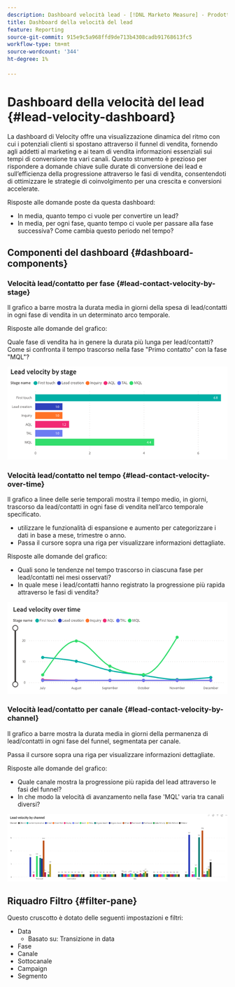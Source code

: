 ```yaml
---
description: Dashboard velocità lead - [!DNL Marketo Measure] - Prodotto
title: Dashboard della velocità del lead
feature: Reporting
source-git-commit: 915e9c5a968ffd9de713b4308cadb91768613fc5
workflow-type: tm+mt
source-wordcount: '344'
ht-degree: 1%

---
```


# Dashboard della velocità del lead {#lead-velocity-dashboard}

La dashboard di Velocity offre una visualizzazione dinamica del ritmo con cui i potenziali clienti si spostano attraverso il funnel di vendita, fornendo agli addetti al marketing e ai team di vendita informazioni essenziali sui tempi di conversione tra vari canali. Questo strumento è prezioso per rispondere a domande chiave sulle durate di conversione dei lead e sull’efficienza della progressione attraverso le fasi di vendita, consentendoti di ottimizzare le strategie di coinvolgimento per una crescita e conversioni accelerate.

Risposte alle domande poste da questa dashboard:

* In media, quanto tempo ci vuole per convertire un lead?
* In media, per ogni fase, quanto tempo ci vuole per passare alla fase successiva? Come cambia questo periodo nel tempo?

## Componenti del dashboard {#dashboard-components}

### Velocità lead/contatto per fase {#lead-contact-velocity-by-stage}

Il grafico a barre mostra la durata media in giorni della spesa di lead/contatti in ogni fase di vendita in un determinato arco temporale.

Risposte alle domande del grafico:

Quale fase di vendita ha in genere la durata più lunga per lead/contatti?
Come si confronta il tempo trascorso nella fase &quot;Primo contatto&quot; con la fase &quot;MQL&quot;?

![](assets/lead-velocity-dashboard-1.png)

### Velocità lead/contatto nel tempo {#lead-contact-velocity-over-time}

Il grafico a linee delle serie temporali mostra il tempo medio, in giorni, trascorso da lead/contatti in ogni fase di vendita nell’arco temporale specificato.

* utilizzare le funzionalità di espansione e aumento per categorizzare i dati in base a mese, trimestre o anno.
* Passa il cursore sopra una riga per visualizzare informazioni dettagliate.

Risposte alle domande del grafico:

* Quali sono le tendenze nel tempo trascorso in ciascuna fase per lead/contatti nei mesi osservati?
* In quale mese i lead/contatti hanno registrato la progressione più rapida attraverso le fasi di vendita?

![](assets/lead-velocity-dashboard-2.png)

### Velocità lead/contatto per canale {#lead-contact-velocity-by-channel}

Il grafico a barre mostra la durata media in giorni della permanenza di lead/contatti in ogni fase del funnel, segmentata per canale.

Passa il cursore sopra una riga per visualizzare informazioni dettagliate.

Risposte alle domande del grafico:

* Quale canale mostra la progressione più rapida del lead attraverso le fasi del funnel?
* In che modo la velocità di avanzamento nella fase &#39;MQL&#39; varia tra canali diversi?

![](assets/lead-velocity-dashboard-3.png)

## Riquadro Filtro {#filter-pane}

Questo cruscotto è dotato delle seguenti impostazioni e filtri:

* Data
   * Basato su: Transizione in data
* Fase
* Canale
* Sottocanale
* Campaign
* Segmento
